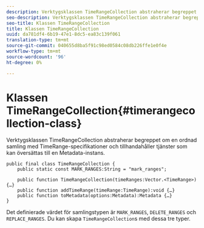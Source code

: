 ```yaml
---
description: Verktygsklassen TimeRangeCollection abstraherar begreppet om en ordnad samling med TimeRange-specifikationer och tillhandahåller tjänster som kan översättas till en Metadata-instans.
seo-description: Verktygsklassen TimeRangeCollection abstraherar begreppet om en ordnad samling med TimeRange-specifikationer och tillhandahåller tjänster som kan översättas till en Metadata-instans.
seo-title: Klassen TimeRangeCollection
title: Klassen TimeRangeCollection
uuid: da781df4-6b19-47e1-8dc5-ea83c139f061
translation-type: tm+mt
source-git-commit: 040655d8ba5f91c98ed0584c08db226ffe1e0f4e
workflow-type: tm+mt
source-wordcount: '96'
ht-degree: 0%

---
```



# Klassen TimeRangeCollection{#timerangecollection-class}

Verktygsklassen TimeRangeCollection abstraherar begreppet om en ordnad samling med TimeRange-specifikationer och tillhandahåller tjänster som kan översättas till en Metadata-instans.

<!--<a id="section_D87AA7BC628D458DAB12D5247AD34B41"></a>-->

```
public final class TimeRangeCollection { 
    public static const MARK_RANGES:String = "mark_ranges"; 
  
    public function TimeRangeCollection(timeRanges:Vector.<TimeRange>) {…} 
    public function addTimeRange(timeRange:TimeRange):void {…} 
    public function toMetadata(options:Metadata):Metadata {…} 
}
```

Det definierade värdet för samlingstypen är `MARK_RANGES`, `DELETE_RANGES` och `REPLACE_RANGES`. Du kan skapa `TimeRangeCollection`s med dessa tre typer.
